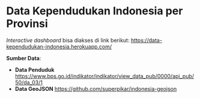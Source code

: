 # Data Kependudukan Indonesia per Provinsi

*Interactive dashboard* bisa diakses di link berikut: https://data-kependudukan-indonesia.herokuapp.com/

**Sumber Data**:
- **Data Penduduk** https://www.bps.go.id/indikator/indikator/view_data_pub/0000/api_pub/50/da_03/1
- **Data GeoJSON** https://github.com/superpikar/indonesia-geojson